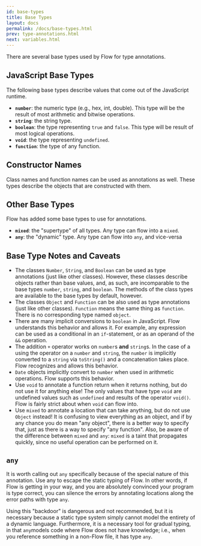 ```yaml
---
id: base-types
title: Base Types
layout: docs
permalink: /docs/base-types.html
prev: type-annotations.html
next: variables.html
---
```


There are several base types used by Flow for type annotations.

## JavaScript Base Types

The following base types describe values that come out of the JavaScript
runtime.

- **`number`**: the numeric type (e.g., hex, int, double). This type will be
the result of most arithmetic and bitwise operations.
- **`string`**: the string type.
- **`boolean`**: the type representing `true` and `false`. This type will be
result of most logical operations.
- **`void`**: the type representing `undefined`.
- **`function`**: the type of any function.

## Constructor Names

Class names and function names can be used as annotations as well. These types
describe the objects that are constructed with them.

## Other Base Types

Flow has added some base types to use for annotations.

- **`mixed`**: the "supertype" of all types. Any type can flow into a `mixed`.
- **`any`**: the "dynamic" type. Any type can flow into `any`, and vice-versa

## Base Type Notes and Caveats

- The classes `Number`, `String`, and `Boolean` can be used as type 
annotations (just like other classes). However, these classes describe objects 
rather than base values, and, as such, are incomparable to the base types
`number`, `string`, and `boolean`. The methods of the class types are available
to the base types by default, however.
- The classes `Object` and `Function` can be also used as type annotations 
(just like other classes). `Function` means the same thing as `function`.
There is no corresponding type named `object`. 
- There are many implicit conversions to `boolean` in JavaScript. Flow
understands this behavior and allows it. For example, any expression can be
used as a conditional in an `if`-statement, or as an operand of the `&&`
operation.
- The addition `+` operator works on `number`s **and** `string`s. In the case
of a using the operator on a `number` and `string`, the `number` is implicitly
converted to a `string` via `toString()` and a concatenation takes place. Flow
recognizes and allows this behavior.
- `Date` objects implicitly convert to `number` when used in arithmetic operations.
Flow supports this behavior.
-  Use `void` to annotate a function return when it returns nothing, but do 
not use it for anything else! The only values that have type `void` are 
undefined values such as `undefined` and results of the operator `void()`. Flow is
fairly strict about when `void` can flow into.
- Use `mixed` to annotate a location that can take anything, but 
do not use `Object` instead! It is confusing to view everything as an object, 
and if by any chance you do mean "any object", there is a better way to 
specify that, just as there is a way to specify "any function". Also, be aware 
of the difference between `mixed` and `any`: `mixed` is a taint that 
propagates quickly, since no useful operation can be performed on it.

## `any`

It is worth calling out `any` specifically because of the special nature of
this annotation. Use any to escape the static typing of Flow. In other words, 
if Flow is getting in your way, and you are absolutely convinced your program 
is type correct, you can silence the errors by annotating locations along the 
error paths with type `any`.

Using this "backdoor" is dangerous and not recommended, but it is necessary 
because a static type system simply cannot model the entirety of a dynamic
language. Furthermore, it is a necessary tool for gradual typing, in that 
`any`models code where Flow does not have knowledge; i.e., when you reference 
something in a non-Flow file, it has type `any`.
